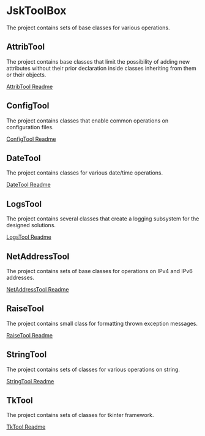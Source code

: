 # JskToolBox

The project contains sets of base classes for various operations.

## AttribTool

The project contains base classes that limit the possibility of adding new attributes without their prior declaration inside classes inheriting from them or their objects.

[AttribTool Readme](https://github.com/Szumak75/JskToolBox/blob/1.0.15/docs/AttribTool.md)

## ConfigTool

The project contains classes that enable common operations on configuration files.

[ConfigTool Readme](https://github.com/Szumak75/JskToolBox/blob/1.0.15/docs/ConfigTool.md)

## DateTool

The project contains classes for various date/time operations.

[DateTool Readme](https://github.com/Szumak75/JskToolBox/blob/1.0.15/docs/DateTool.md)

## LogsTool

The project contains several classes that create a logging subsystem for the designed solutions.

[LogsTool Readme](https://github.com/Szumak75/JskToolBox/blob/1.0.15/docs/LogsTool.md)

## NetAddressTool

The project contains sets of base classes for operations on IPv4 and IPv6 addresses.

[NetAddressTool Readme](https://github.com/Szumak75/JskToolBox/blob/1.0.15/docs/NetAddressTool.md)

## RaiseTool

The project contains small class for formatting thrown exception messages.

[RaiseTool Readme](https://github.com/Szumak75/JskToolBox/blob/1.0.15/docs/RaiseTool.md)

## StringTool

The project contains sets of classes for various operations on string.

[StringTool Readme](https://github.com/Szumak75/JskToolBox/blob/1.0.15/docs/StringTool.md)

## TkTool

The project contains sets of classes for tkinter framework.

[TkTool Readme](https://github.com/Szumak75/JskToolBox/blob/1.0.15/docs/TkTool.md)
